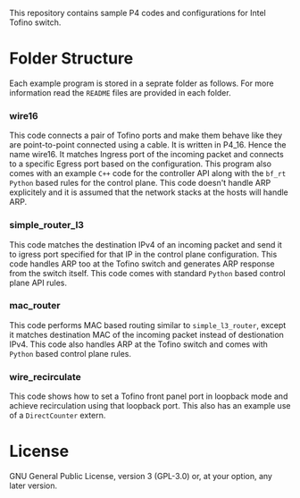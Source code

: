 This repository contains sample P4 codes and configurations for Intel Tofino switch.

# Folder Structure
Each example program is stored in a seprate folder as follows. For more information read the `README` files are provided in each folder.

### wire16 
This code connects a pair of Tofino ports and make them behave like they are point-to-point connected using a cable. It is written in P4_16. Hence the name wire16. It matches Ingress port of the incoming packet and connects to a specific Egress port based on the configuration. This program also comes with an example `C++` code for the controller API along with the `bf_rt` `Python` based rules for the control plane. This code doesn't handle ARP explicitely and it is assumed that the network stacks at the hosts will handle ARP.

### simple_router_l3
This code matches the destination IPv4 of an incoming packet and send it to igress port specified for that IP in the control plane configuration. This code handles ARP too at the Tofino switch and generates ARP response from the switch itself. This code comes with standard `Python` based control plane API rules.

### mac_router
This code performs MAC based routing similar to `simple_l3_router`, except it matches destination MAC of the incoming packet instead of destionation IPv4. This code also handles ARP at the Tofino switch and comes with `Python` based control plane rules.

### wire_recirculate
This code shows how to set a Tofino front panel port in loopback mode and achieve recirculation using that loopback port. This also has an example use of a `DirectCounter` extern.


# License
GNU General Public License, version 3 (GPL-3.0) or, at your option, any later version.